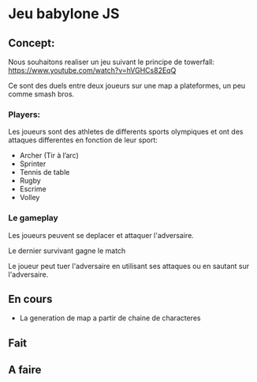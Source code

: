# Jeu babylone JS

## Concept:

Nous souhaitons realiser un jeu suivant le principe de towerfall:
https://www.youtube.com/watch?v=hVGHCs82EqQ

Ce sont des duels entre deux joueurs sur une map a plateformes, un peu comme smash bros.

### Players:

Les joueurs sont des athletes de differents sports olympiques et ont des attaques differentes en fonction de leur sport:

- Archer (Tir à l’arc)
- Sprinter
- Tennis de table
- Rugby
- Escrime
- Volley

### Le gameplay

Les joueurs peuvent se deplacer et attaquer l'adversaire.

Le dernier survivant gagne le match

Le joueur peut tuer l'adversaire en utilisant ses attaques ou en sautant sur l'adversaire.

## En cours

- La generation de map a partir de chaine de characteres

## Fait

## A faire
